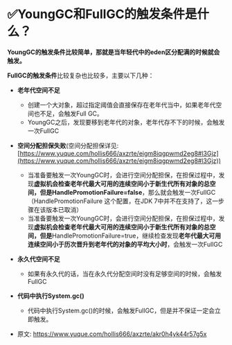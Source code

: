 # ✅YoungGC和FullGC的触发条件是什么？
<!--page header-->



**YoungGC的触发条件比较简单，那就是当年轻代中的eden区分配满的时候就会触发。**

**FullGC的触发条件**比较复杂也比较多，主要以下几种：

- **老年代空间不足**
   - 创建一个大对象，超过指定阈值会直接保存在老年代当中，如果老年代空间也不足，会触发Full GC。
   - YoungGC之后，发现要移到老年代的对象，老年代存不下的时候，会触发一次FullGC
- **空间分配担保失败**(空间分配担保详见:[https://www.yuque.com/hollis666/axzrte/eigm8iqgpwmd2eg8#l3Gjz](https://www.yuque.com/hollis666/axzrte/eigm8iqgpwmd2eg8#l3Gjz))

   - 当准备要触发一次YoungGC时，会进行空间分配担保，在担保过程中，发现**虚拟机会检查老年代最大可用的连续空间小于新生代所有对象的总空间，但是HandlePromotionFailure=false**，那么就会触发一次FullGC（HandlePromotionFailure 这个配置，在JDK 7中并不在支持了，这一步骤在该版本已取消）
   - 当准备要触发一次YoungGC时，会进行空间分配担保，在担保过程中，发现**虚拟机会检查老年代最大可用的连续空间小于新生代所有对象的总空间，但是**HandlePromotionFailure=true，继续检查发现**老年代最大可用连续空间小于历次晋升到老年代的对象的平均大小时**，会触发一次FullGC
- **永久代空间不足**
   - 如果有永久代的话，当在永久代分配空间时没有足够空间的时候，会触发FullGC
- **代码中执行System.gc()**
   - 代码中执行System.gc()的时候，会触发FullGC，但是并不保证一定会立即触发。


<!--page footer-->
- 原文: <https://www.yuque.com/hollis666/axzrte/akr0h4yk44r57g5x>